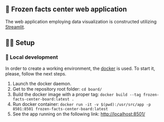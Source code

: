 ## :rocket: Frozen facts center web application

The web application employing data visualization is constructed utilizing
[Streamlit](https://streamlit.io/).

## :construction_worker_man: Setup

### :wrench: Local development

In order to create a working environment, the [docker](https://www.docker.com/)
is used. To start it, please, follow the next steps.

1. Launch the docker daemon.
1. Get to the repository root folder: `cd board/`
1. Build the docker image with a proper tag: `docker build --tag frozen-facts-center-board:latest .`
1. Run docker container: `docker run -it -v $(pwd):/usr/src/app -p 8501:8501 frozen-facts-center-board:latest`
1. See the app running on the following link: [http://localhost:8501/](http://localhost:8501/)
